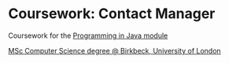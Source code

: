 # Coursework: Contact Manager

Coursework for the [Programming in Java module](https://moodle.bbk.ac.uk/course/view.php?id=16449)  

[MSc Computer Science degree @ Birkbeck, University of London](http://dcs.bbk.ac.uk/study-with-us/postgraduate/msc-computer-science/)